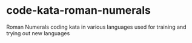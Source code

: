 # code-kata-roman-numerals
Roman Numerals coding kata in various languages used for training and trying out new languages

